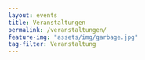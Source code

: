 ```yaml
---
layout: events
title: Veranstaltungen
permalink: /veranstaltungen/
feature-img: "assets/img/garbage.jpg"
tag-filter: Veranstaltung
---
```

